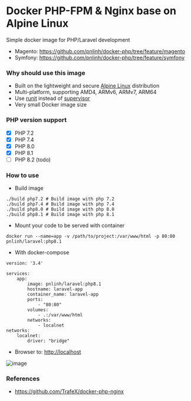 # Docker PHP-FPM & Nginx base on Alpine Linux

Simple docker image for PHP/Laravel development

- Magento: https://github.com/pnlinh/docker-php/tree/feature/magento
- Symfony: https://github.com/pnlinh/docker-php/tree/feature/symfony

### Why should use this image

- Built on the lightweight and
  secure [Alpine Linux](https://www.alpinelinux.org/) distribution
- Multi-platform, supporting AMD4, ARMv6, ARMv7, ARM64
- Use [runit](http://smarden.org/runit/) instead
  of [supervisor](http://supervisord.org/)
- Very small Docker image size

### PHP version support

- [x] PHP 7.2
- [x] PHP 7.4
- [x] PHP 8.0
- [x] PHP 8.1
- [ ] PHP 8.2 (todo)

### How to use

- Build image

```shell
./build php7.2 # Build image with php 7.2
./build php7.4 # Build image with php 7.4
./build php8.0 # Build image with php 8.0
./build php8.1 # Build image with php 8.1
```

- Mount your code to be served with container

```shell
docker run --name=app -v /path/to/project:/var/www/html -p 80:80 pnlinh/laravel:php8.1
```

- With docker-compose

```
version: '3.4'

services:
    app:
        image: pnlinh/laravel:php8.1
        hostname: laravel-app
        container_name: laravel-app
        ports:
            - "80:80"
        volumes:
            - .:/var/www/html
        networks:
            - localnet
networks:
    localnet:
        driver: "bridge"
```

- Browser to: [http://localhost](http://localhost)

![image](https://user-images.githubusercontent.com/26193890/198828634-fc11aaa1-7175-4433-b4f3-755381669e74.png)

### References

- https://github.com/TrafeX/docker-php-nginx

